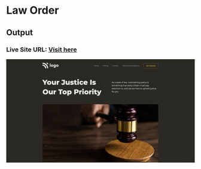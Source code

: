 # Law Order

## Output


### Live Site URL: [Visit here ](https://law-order-141146.netlify.app/)



![output](output.png)